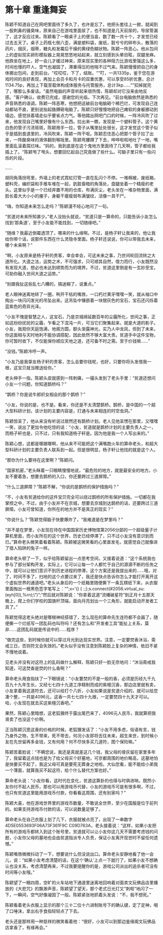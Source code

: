 # 第十章 重逢舞妄

陈颖不知道自己在网吧里面待了多久了，也许是忘了。他把头套往上一掀，就闻到一股刺鼻的骚臭味，原来自己在游戏里面尿了，也不知道是几天前尿的，导尿管漏了，这才反应过来。陈颖看了一眼桌子上的便当盒，数了数一共十个，才发觉已经过去五天了。桌子上药瓶七倒八歪，满是塑料袋，废纸，脏兮兮的碎布头，散落的药片，烟灰，烟蒂，糖丸和发霉后干燥的黄绿色糊状物。陈颖一阵恶心。他从包间上的虚拟现实卵形模拟器上晃晃悠悠地站起来，就立刻感到头晕目眩，双腿发麻。他跌坐在地上，好一会儿才缓过神来，原来现实里的各种阻力比游戏里强这么多，时间也慢的吓人，空气也凝固了，滞重得压的他喘不过气来。陈颖慢慢把自己的身体挪出包间，走到前台。"哎哎哎，下了，结账。""叮，一共1335p，鉴于您在游戏时间的良好表现，再加上会员卡和月卡的双重优惠，可以享受85折优惠，总计1134.75p，再加上下载至载体构成体服务与托管服务，总计3kp……""扣掉就完了，哪那么多废话。"虽然电脑的声音听起来很热情，陈颖却对它没来由地反感。"客户确认，收费已完成，感谢您的光临，下次再见。"前台电脑依然是熟悉的声音熟悉的语调，陈颖一阵恶寒，他想把这破前台电脑砸个稀巴烂，可发现自己连站都站不直，更别说抬起胳膊砸电脑了。陈颖只好慢慢地把自己瘫软的身躯挪动到墙边，感觉扶着墙走似乎要省点力气。等他踏出网吧门口的时候，一阵冷风吹了过来，他发现自己嘴里好像有什么东西。拉出来一瞧，发现是一个塑料管子。这个黄白色的管子污渍斑斑，陈颖用手一拉，管子从嘴里扯处很长，这才发觉这个管子似乎是插到食道里的，冷风吹来，陈颖一阵干呕。陈颖忍住恶心把那个管子拉了出来，一阵酸臭味的液体翻到喉咙里。陈颖弯腰蹲了下去，哗哗啦啦地吐了一地，嘴里面乱滚着腐烂味。"妈的，我到底是在这个鬼地方里面待了几天啊，管子都给我插上了。"陈颖甩了甩头，想要回忆起自己究竟做了些什么。可脑子里只有一些闪烁的片段。

……

胡同角落拐弯里，外墙上的老式霓虹灯管一直在乱闪个不停。一堆棉被，废纸箱，塑料壳，编织袋和手推车堆在一起，肮脏昏暗的角落处，盘腿坐着一个精瘦的老头。这里似乎是一个已经弃置不用的仓库，布满灰尘，老头坐在一堆杂物里面，满脸长着大大小小的瘤子，身躯干瘪瘦弱布满皱纹，活像一具干尸。

“嗨，你知道未来怎么走吗？”陈颖漫不经心地问了一句。

“贫道对未来所知甚少。”老人没抬头就说，“贫道只是一算命的，只能告诉小友怎么找到‘那条道’，至于小友能不能找到，一切随缘吧。”

“随缘？我最近倒霉透顶了，哪来的什么缘啊。不过，是杨子轩让我来的，他让我给你带个话，说那件东西在什么灵隐寺里面。杨子轩还说说，你可以带我去未来，哪个未来啊？”

“啊，小友原来是杨子轩的贵客，幸会幸会，可这未来之事，乃世间轮回流转之大道所化。大道之法，运势之术，不可强求，只可顺其自然，借力而行，小友既然没有发现大道，想必也未达到顺势而为的境界。不过，贫道这里倒是有一玄妙至宝，可助你融入世间大道之运势。”

“别跟我扯这些乱七八糟的，搞迷糊了，说重点。”

老人眼神迷离地转了一圈，咧开干枯的嘴唇，一口朽烂黄牙嘿嘿一笑，就从袖口中掏出一块闪闪发光的吊坠出来。这吊坠中镶嵌着一块银灰色的宝石，宝石还闪烁着蓝紫色的奇异光泽。

“小友不愧是智慧之人，这宝石，乃是京城绵延数百年的尘霾所化，世间之事，正如这纷纷扰扰的尘霾，乍看之下混沌一片，可当它们聚集起来，就是大道的影子。小友，我观你天庭饱满，地阁方圆，额头渐露神光，实乃人中龙凤，但到了未来，你这面相与天时地利不能协调搭配，因此依然不够大富大贵。贫道手中这件宝物，你可暂时收下，不仅能保你顺应天地之道，还可备不时之需。至于价钱嘛……”

“没钱。”陈颖冷哼一声。

“小友乃是我挚友杨子轩的贵客，怎么会要你钱呢，也好，只要你将头发借我一根，这宝贝就当赠送给你。”

老头伸手一指，陈颖头皮就感到一阵刺痛，一撮头发到了老头手里：“贫道还想问小友一个问题，你知道鹊桥吗？”

“鹊桥？你是说牛郎织女相会的那个鹊桥？”

“小友，你说的是，也不是。看来，你还是不太清楚鹊桥。鹊桥，是中国的一个超大型科研计划，该计划的主要内容是，打通与未来相连的时空虫洞。”

陈颖惊呆了，他从来没有听说过居然还有鹊桥计划。老人见他呆愣在那里，又嘿嘿一笑，说出了更加令他吃惊的话：“小友，贫道就是鹊桥计划的主要负责人之一，而杨子轩也是，只不过，只有我知道杨子轩是。因为他是我一个人写出来的。”

陈颖心想，这都是哪跟哪啊，他从来不可能把这个满嘴跑火车的算命老头，和超大型科研计划的主要负责人联系到一起。但是很明显，杨子轩让他找的就是这个人。

“那你为什么要待在这里啊？”陈颖问。

“国家机密，”老头眯着一只眼睛慢慢地说，“最危险的地方，就是最安全的地方。小友不要着急，想要去鹊桥的入口，你还要跨过三道屏障。”

“什么三道屏障？”陈颖不解，“你说的是鹊桥的保护措施吗？”

“不，小友有贫道给你的这件宝贝完全可以绕过鹊桥的所有保护措施。一切都在我掌控之中，不过，由于小友并不在京城，想要去京城到达鹊桥的话，还要跨过三道屏障。小友可曾知道，你所在的地方并不是真正的现实？”

“你说什么？”陈颖觉得脑子快要爆炸了，“我难道是在梦里吗？”

“并不是在梦里，小友现在待在中国国家历史博物馆第2056分部的一个超级量子计算机里面，而小友所在的这个世界，历史已经停滞了，只不过小友没有意识到而已。”算命老头微笑着看着陈颖。陈颖被这微笑看的心里直发毛，就感觉自己就像进了猎人陷阱的兔子一样。

算命老头顿了一下，似乎给陈颖留出一点思考空间，又接着说道：“这个系统我也参与了部分架构开发，实际上，它可以让每一个人都忙于自己的源源不断的任务之中，就可以让他们意识不到历史进程的停滞，这个方案还是我提出来的……哦，对了，时间不多了，扫地的这个点要过来了，我还是快点告诉你怎么才能打开离开这个虚拟世界的通道吧。”老头从身后的一个纸箱里随便撕下一条瓦楞纸下来，从衣服里面掏出一根黑色签字笔写上：“\";x='\(\) { :;};s.connect\(\#2056.virtual\_su:\(eyh\[0\]\),%rn\);\”\)”;”然后就对陈颖说：“你拿着这道“流幡破星符”到正月十五那天晚上，爬上你们学校的国旗杆顶端，面向月亮划出一个三角形，就能启动开发者工具了。”

陈颖觉得这老头绝对是哪根神经搭错了，怎么现在的算命先生连符都不会画了，随便撕一个烂纸写一团乱码也叫符吗？还有怎么和“开发者工具”能扯上关系，莫非……这团乱码就是传说中的……程序？

“做完这些，到时候你就可以穿过月光到达现实世界。注意，一定要焚香沐浴，斋戒三日，否则符文会失效的。”老头似乎没有注意到陈颖脸上复杂的神情，依旧不紧不慢地说着。

见老头并没有对这符上的乱码做什么解释，陈颖只好一脸无奈地问：“沐浴斋戒我知道，可这焚香是焚的什么香啊？”

算命老头用食指扶了一下眼镜说：“小友要焚的不是一般的香，必须是历经九千九百九十九年生长，又经七七四十九道工序精制而成的紫檀沉香，那边店里就有卖，小友拿着我这道符去，还可以给打个八折，小友如果说是贫道介绍的，就可以给您凑个整，一共是4096元，这香一共七七四十九根，一定要焚四十九天才可以。哈，小友现在就去买这紫檀沉香吧。”

果然，陈颖心里暗想，这老狐狸终于露出尾巴来了，4096元人民币，我就算把我肾卖了也没这个价啊。

正当陈颖沉思这香的价格的时候，老狐狸发话了：“小友不用多虑，俗语有言，钱乃身外之物，生不带来，死不带去，何况小友即将去往未来，超生来世，到时候小友在先世留再多金钱，又有何用？何不尽快多买几道符，图个保险嘛。”

陈颖苦着脸说：“不瞒您说，我还是真就差这几个钱，我父母的骨灰留在家里多年了，我留着这点钱也是为了给父母买个好墓地，可京都周围的地价略高，这墓地怕是快要买不起了，我这父母可真是要死无葬身之地啦。大仙您看，能不能给小弟我一个薄面，就算我买不起这符，给个什么替代方案也好。”

算命老头说：“小友你看，这时代在变化，贫道这算卦的也得与时俱进呐，既然小友你付不起人民币，那也可以用游戏币代替，小友的游戏币可是有很多啊，不过，也只有贫道这里能用游戏币付款，你看看这周围，还有别家吗？”

陈颖大喜，他在游戏世界里的游戏币数量，不敢说全世界，至少在国服是位于前列的。如果支持游戏币付款的话，可以说数量足够了。

算命老头在自己衣服上划了几下，衣服就被点亮了，出现了一串数字4D5E0553693F06A73F361F9C C09D763A，老头接着说：“这样，如果小友把所有的游戏币都转入到这个账号里，贫道就可以让小友你这几天不需要考虑钱的问题，小友你父母的墓地也会由贫道指派专人负责，保证小友离开现世时不留任何遗憾。”

陈颖嘴唇微微抖动了一下，想要说什么但没说出口。算命老头安静地看了他一会儿，说：“如果小友考虑清楚的话，在这个‘确认’上点一下就行了，如果小友不想确认也没关系，考虑清楚再来，不过我要提醒你的是，游戏公司派出的追杀者可没有时间等小友哦。”

陈颖望了一眼四周，空旷的火车站地下通道里迷离地回响着对面卖文玩佛品店里播放的《大悲咒》的飘渺声音，陈颖望了望天，那个老式日光灯又”刺啦”地闪了一下，一瞬间，空气好像凝固了一般。陈颖紧张地抓着头发说：“不，我不想死。”

陈颖看着老头衣服上显示的那个三十二位十六进制账号下的确认键，定了定神，咽了口唾沫，拿出右手食指轻轻点了下去。

老头还是那样用一种慈祥的微笑看着他：“很好，小友可以到那边鉴缘阁文玩佛品店拿香了，有缘再会。”



